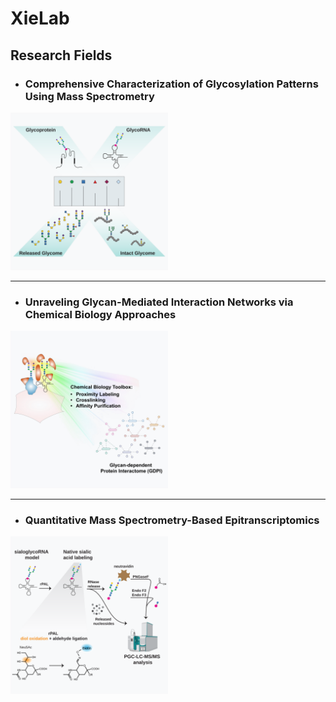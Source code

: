 # XieLab
## Research Fields
- ### Comprehensive Characterization of Glycosylation Patterns Using Mass Spectrometry  
<img src="img/research/Figure1.svg" alt="Glycosylation Patterns" width="50%">

---

- ### Unraveling Glycan-Mediated Interaction Networks via Chemical Biology Approaches  
<img src="img/research/Figure2.JPG" alt="Glycan-Mediated Interaction Networks" width="50%">

---

- ### Quantitative Mass Spectrometry-Based Epitranscriptomics  
<img src="img/research/Figure3.svg" alt="Epitranscriptomics" width="50%">



